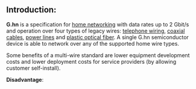 ## Introduction:

**G.hn** is a specification for [home networking](https://en.wikipedia.org/wiki/Home_networking) with data rates up to 2 Gbit/s and operation over four types of legacy wires: [telephone wiring](https://en.wikipedia.org/wiki/Telephone_wiring), [coaxial cables](https://en.wikipedia.org/wiki/Coaxial_cable), [power lines](https://en.wikipedia.org/wiki/Power_line) and [plastic optical fiber](https://en.wikipedia.org/wiki/Plastic_optical_fiber). A single G.hn semiconductor device is able to network over any of the supported home wire types. 

Some benefits of a multi-wire standard are lower equipment development costs and lower deployment costs for service providers (by allowing customer self-install).

**Disadvantage**: 

